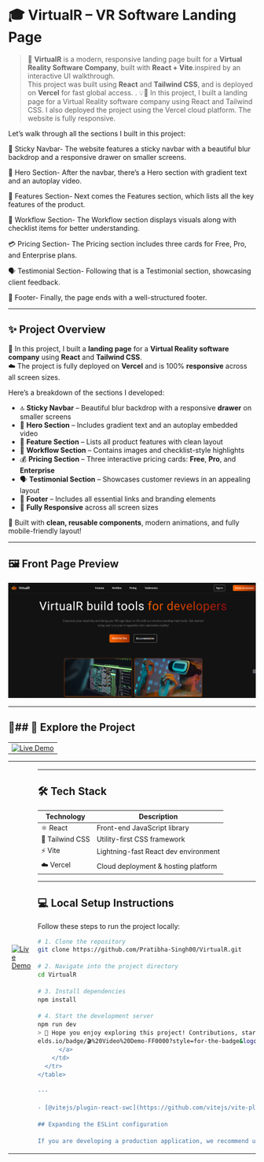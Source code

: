 # 🎓 VirtualR – VR Software Landing Page

> 🧠 **VirtualR** is a modern, responsive landing page built for a **Virtual Reality Software Company**, built with **React + Vite**.inspired by an interactive UI walkthrough.  
> This project was built using **React** and **Tailwind CSS**, and is deployed on **Vercel** for fast global access.  . 💡📅
> In this project, I built a landing page for a Virtual Reality software company using React and Tailwind CSS. I also deployed the project using the Vercel cloud platform.
The website is fully responsive.

Let’s walk through all the sections I built in this project:

🧭 Sticky Navbar- The website features a sticky navbar with a beautiful blur backdrop and a responsive drawer on smaller screens.

🎯 Hero Section- After the navbar, there’s a Hero section with gradient text and an autoplay video.

🌟 Features Section- Next comes the Features section, which lists all the key features of the product.

🔄 Workflow Section- The Workflow section displays visuals along with checklist items for better understanding.

💳 Pricing Section- The Pricing section includes three cards for Free, Pro, and Enterprise plans.

🗣️ Testimonial Section- Following that is a Testimonial section, showcasing client feedback.

🔻 Footer- Finally, the page ends with a well-structured footer.

---

## ✨ Project Overview

🔧 In this project, I built a **landing page** for a **Virtual Reality software company** using **React** and **Tailwind CSS**.  
☁️ The project is fully deployed on **Vercel** and is 100% **responsive** across all screen sizes.

Here’s a breakdown of the sections I developed:

- 🔝 **Sticky Navbar** – Beautiful blur backdrop with a responsive **drawer** on smaller screens
- 🎯 **Hero Section** – Includes gradient text and an autoplay embedded video
- 🌟 **Feature Section** – Lists all product features with clean layout
- 🔄 **Workflow Section** – Contains images and checklist-style highlights
- 💰 **Pricing Section** – Three interactive pricing cards: **Free**, **Pro**, and **Enterprise**
- 🗣️ **Testimonial Section** – Showcases customer reviews in an appealing layout
- 🔻 **Footer** – Includes all essential links and branding elements
- 📱 **Fully Responsive** across all screen sizes

🧪 Built with **clean, reusable components**, modern animations, and fully mobile-friendly layout!

---

## 🖼️ Front Page Preview

![VirtualR Front Page](https://github.com/Pratibha-Singh00/VirtualR/raw/main/Screenshot%202025-06-03%20093238.png)

---

## 🔗## 🚀 Explore the Project

<table>
  <tr>
    <td>
      <a href="https://virtual-r-opal-eta.vercel.app/" target="_blank">
        <img src="https://img.shields.io/badge/🚀%20Live%20Demo-00C853?style=for-the-badge&logo=vercel&logoColor=white" alt="Live Demo" />
      </a>
    </td>
  </tr>
</table>
<table>
  <tr>
    <td>
      <a href="https://virtual-r-opal-eta.vercel.app/" target="_blank">
        <img src="https://img.shields.io/badge/🚀%20Live%20Demo-00C853?style=for-the-badge&logo=vercel&logoColor=white" alt="Live Demo" />
      </a>
    </td>
    <td>

---

## 🛠️ Tech Stack

| Technology | Description                          |
|------------|--------------------------------------|
| ⚛️ React    | Front-end JavaScript library         |
| 🎨 Tailwind CSS | Utility-first CSS framework       |
| ⚡ Vite     | Lightning-fast React dev environment |
| ☁️ Vercel   | Cloud deployment & hosting platform  |

---

## 💻 Local Setup Instructions

Follow these steps to run the project locally:

```bash
# 1. Clone the repository
git clone https://github.com/Pratibha-Singh00/VirtualR.git

# 2. Navigate into the project directory
cd VirtualR

# 3. Install dependencies
npm install

# 4. Start the development server
npm run dev
> 🎉 Hope you enjoy exploring this project! Contributions, stars ⭐, and feedback are welcome.
elds.io/badge/🎬%20Video%20Demo-FF0000?style=for-the-badge&logo=youtube&logoColor=white" alt="Video Demo" />
      </a>
    </td>
  </tr>
</table>

---

- [@vitejs/plugin-react-swc](https://github.com/vitejs/vite-plugin-react/blob/main/packages/plugin-react-swc) uses [SWC](https://swc.rs/) for Fast Refresh

## Expanding the ESLint configuration

If you are developing a production application, we recommend using TypeScript with type-aware lint rules enabled. Check out the [TS template](https://github.com/vitejs/vite/tree/main/packages/create-vite/template-react-ts) for information on how to integrate TypeScript and [`typescript-eslint`](https://typescript-eslint.io) in your project.
